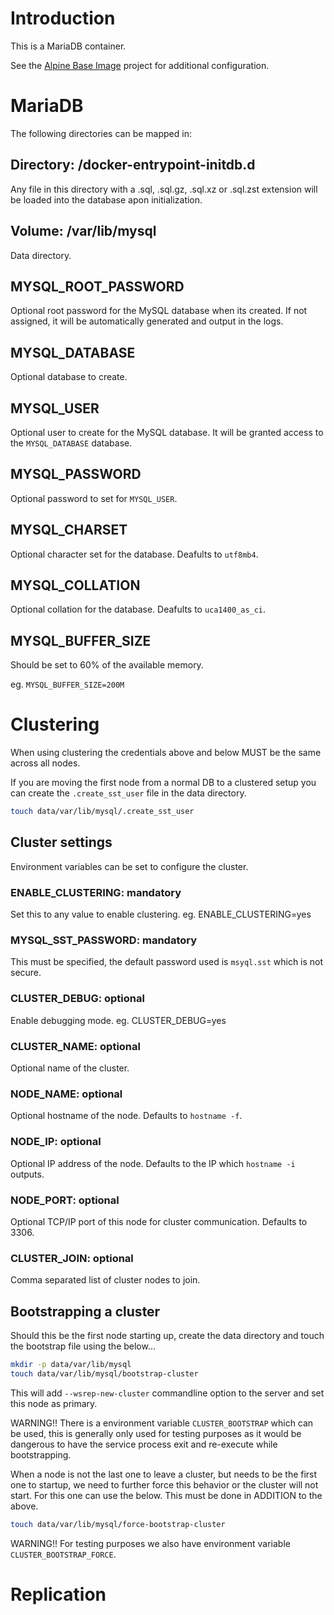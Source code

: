 # Introduction

This is a MariaDB container.

See the [Alpine Base Image](https://gitlab.iitsp.com/allworldit/docker/alpine) project for additional configuration.

# MariaDB

The following directories can be mapped in:

## Directory: /docker-entrypoint-initdb.d

Any file in this directory with a .sql, .sql.gz, .sql.xz or .sql.zst extension will be loaded into the database apon initialization.

## Volume: /var/lib/mysql

Data directory.

## MYSQL_ROOT_PASSWORD

Optional root password for the MySQL database when its created. If not assigned, it will be automatically generated and output in the logs.

## MYSQL_DATABASE

Optional database to create.

## MYSQL_USER

Optional user to create for the MySQL database. It will be granted access to the `MYSQL_DATABASE` database.

## MYSQL_PASSWORD

Optional password to set for `MYSQL_USER`.


## MYSQL_CHARSET

Optional character set for the database. Deafults to `utf8mb4`.

## MYSQL_COLLATION

Optional collation for the database. Deafults to `uca1400_as_ci`.


## MYSQL_BUFFER_SIZE

Should be set to 60% of the available memory.

eg. `MYSQL_BUFFER_SIZE=200M`



# Clustering


When using clustering the credentials above and below MUST be the same across all nodes.

If you are moving the first node from a normal DB to a clustered setup you can create the `.create_sst_user` file in the
data directory.

```bash
touch data/var/lib/mysql/.create_sst_user
```

## Cluster settings

Environment variables can be set to configure the cluster.

### ENABLE_CLUSTERING: mandatory

Set this to any value to enable clustering. eg. ENABLE_CLUSTERING=yes


### MYSQL_SST_PASSWORD: mandatory

This must be specified, the default password used is `msyql.sst` which is not secure.


### CLUSTER_DEBUG: optional

Enable debugging mode. eg. CLUSTER_DEBUG=yes


### CLUSTER_NAME: optional

Optional name of the cluster.


### NODE_NAME: optional

Optional hostname of the node. Defaults to `hostname -f`.


### NODE_IP: optional

Optional IP address of the node. Defaults to the IP which `hostname -i` outputs.


### NODE_PORT: optional

Optional TCP/IP port of this node for cluster communication. Defaults to 3306.


### CLUSTER_JOIN: optional

Comma separated list of cluster nodes to join.


## Bootstrapping a cluster

Should this be the first node starting up, create the data directory and touch the bootstrap file using the below...

```bash
mkdir -p data/var/lib/mysql
touch data/var/lib/mysql/bootstrap-cluster
```

This will add `--wsrep-new-cluster` commandline option to the server and set this node as primary.

WARNING!! There is a environment variable `CLUSTER_BOOTSTRAP` which can be used, this is generally only used for testing purposes
as it would be dangerous to have the service process exit and re-execute while bootstrapping.

When a node is not the last one to leave a cluster, but needs to be the first one to startup, we need to further force this
behavior or the cluster will not start. For this one can use the below. This must be done in ADDITION to the above.

```bash
touch data/var/lib/mysql/force-bootstrap-cluster
```

WARNING!! For testing purposes we also have environment variable `CLUSTER_BOOTSTRAP_FORCE`.



# Replication

